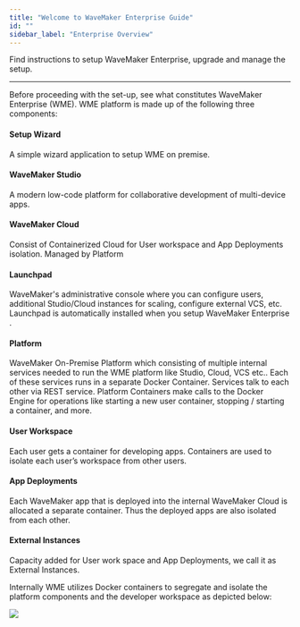 ```yaml
---
title: "Welcome to WaveMaker Enterprise Guide"
id: ""
sidebar_label: "Enterprise Overview"
---
```

Find instructions to setup WaveMaker Enterprise, upgrade and manage the setup.

---
Before proceeding with the set-up, see what constitutes WaveMaker Enterprise (WME). WME platform is made up of the following three components:

#### Setup Wizard

A simple wizard application to setup WME on premise. 

#### WaveMaker Studio

A modern low-code platform for collaborative development of multi-device apps. 

#### WaveMaker Cloud

Consist of Containerized Cloud for User workspace and App Deployments isolation. Managed by Platform 

#### Launchpad

WaveMaker's administrative console where you can configure users, additional Studio/Cloud instances for scaling, configure external VCS, etc. Launchpad is automatically installed when you setup WaveMaker Enterprise .

#### Platform 

WaveMaker On-Premise Platform which consisting of multiple internal services needed to run the WME platform like Studio, Cloud, VCS etc.. Each of these services runs in a separate Docker Container. Services talk to each other via REST service. Platform Containers make calls to the Docker Engine for operations like starting a new user container, stopping / starting a container, and more.

#### User Workspace

Each user gets a container for developing apps. Containers are used to isolate each user’s workspace from other users. 

#### App Deployments

Each WaveMaker app that is deployed into the internal WaveMaker Cloud is allocated a separate container. Thus the deployed apps are also isolated from each other.

#### External Instances

Capacity added for User work space and App Deployments, we call it as External Instances.

Internally WME utilizes Docker containers to segregate and isolate the platform components and the developer workspace as depicted below: 

[![](/learn/assets/vm_arch.png)](/learn/assets/vm_arch.png)